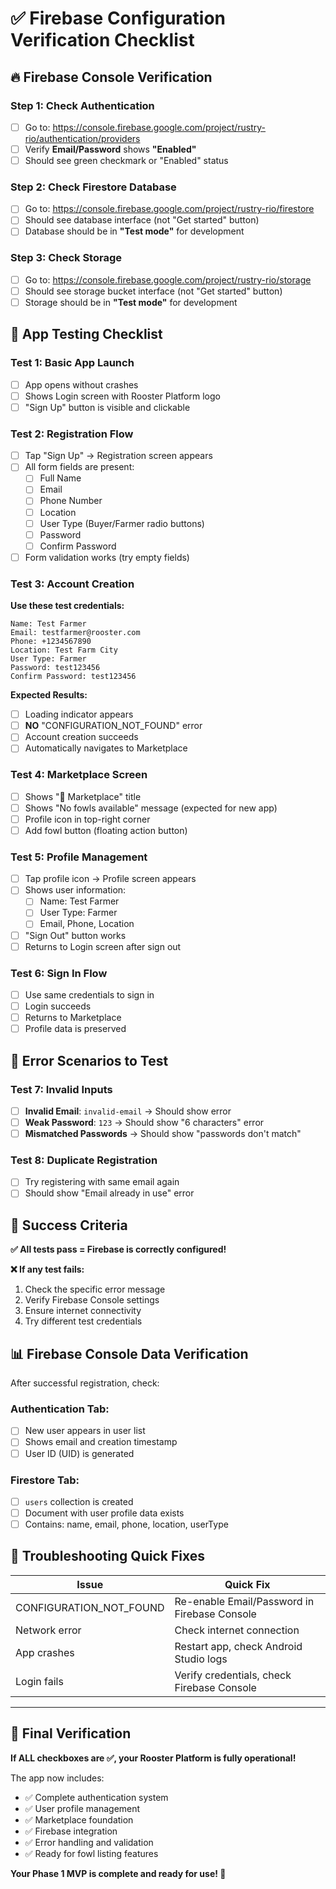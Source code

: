 # ✅ Firebase Configuration Verification Checklist

## 🔥 **Firebase Console Verification**

### **Step 1: Check Authentication**
- [ ] Go to: https://console.firebase.google.com/project/rustry-rio/authentication/providers
- [ ] Verify **Email/Password** shows **"Enabled"**
- [ ] Should see green checkmark or "Enabled" status

### **Step 2: Check Firestore Database**
- [ ] Go to: https://console.firebase.google.com/project/rustry-rio/firestore
- [ ] Should see database interface (not "Get started" button)
- [ ] Database should be in **"Test mode"** for development

### **Step 3: Check Storage**
- [ ] Go to: https://console.firebase.google.com/project/rustry-rio/storage
- [ ] Should see storage bucket interface (not "Get started" button)
- [ ] Storage should be in **"Test mode"** for development

## 📱 **App Testing Checklist**

### **Test 1: Basic App Launch**
- [ ] App opens without crashes
- [ ] Shows Login screen with Rooster Platform logo
- [ ] "Sign Up" button is visible and clickable

### **Test 2: Registration Flow**
- [ ] Tap "Sign Up" → Registration screen appears
- [ ] All form fields are present:
  - [ ] Full Name
  - [ ] Email
  - [ ] Phone Number
  - [ ] Location
  - [ ] User Type (Buyer/Farmer radio buttons)
  - [ ] Password
  - [ ] Confirm Password
- [ ] Form validation works (try empty fields)

### **Test 3: Account Creation**
**Use these test credentials:**
```
Name: Test Farmer
Email: testfarmer@rooster.com
Phone: +1234567890
Location: Test Farm City
User Type: Farmer
Password: test123456
Confirm Password: test123456
```

**Expected Results:**
- [ ] Loading indicator appears
- [ ] **NO** "CONFIGURATION_NOT_FOUND" error
- [ ] Account creation succeeds
- [ ] Automatically navigates to Marketplace

### **Test 4: Marketplace Screen**
- [ ] Shows "🐓 Marketplace" title
- [ ] Shows "No fowls available" message (expected for new app)
- [ ] Profile icon in top-right corner
- [ ] Add fowl button (floating action button)

### **Test 5: Profile Management**
- [ ] Tap profile icon → Profile screen appears
- [ ] Shows user information:
  - [ ] Name: Test Farmer
  - [ ] User Type: Farmer
  - [ ] Email, Phone, Location
- [ ] "Sign Out" button works
- [ ] Returns to Login screen after sign out

### **Test 6: Sign In Flow**
- [ ] Use same credentials to sign in
- [ ] Login succeeds
- [ ] Returns to Marketplace
- [ ] Profile data is preserved

## 🚨 **Error Scenarios to Test**

### **Test 7: Invalid Inputs**
- [ ] **Invalid Email**: `invalid-email` → Should show error
- [ ] **Weak Password**: `123` → Should show "6 characters" error
- [ ] **Mismatched Passwords** → Should show "passwords don't match"

### **Test 8: Duplicate Registration**
- [ ] Try registering with same email again
- [ ] Should show "Email already in use" error

## 🎯 **Success Criteria**

**✅ All tests pass = Firebase is correctly configured!**

**❌ If any test fails:**
1. Check the specific error message
2. Verify Firebase Console settings
3. Ensure internet connectivity
4. Try different test credentials

## 📊 **Firebase Console Data Verification**

After successful registration, check:

### **Authentication Tab:**
- [ ] New user appears in user list
- [ ] Shows email and creation timestamp
- [ ] User ID (UID) is generated

### **Firestore Tab:**
- [ ] `users` collection is created
- [ ] Document with user profile data exists
- [ ] Contains: name, email, phone, location, userType

## 🔧 **Troubleshooting Quick Fixes**

| Issue | Quick Fix |
|-------|-----------|
| CONFIGURATION_NOT_FOUND | Re-enable Email/Password in Firebase Console |
| Network error | Check internet connection |
| App crashes | Restart app, check Android Studio logs |
| Login fails | Verify credentials, check Firebase Console |

---

## 🎉 **Final Verification**

**If ALL checkboxes are ✅, your Rooster Platform is fully operational!**

The app now includes:
- ✅ Complete authentication system
- ✅ User profile management
- ✅ Marketplace foundation
- ✅ Firebase integration
- ✅ Error handling and validation
- ✅ Ready for fowl listing features

**Your Phase 1 MVP is complete and ready for use! 🐓**